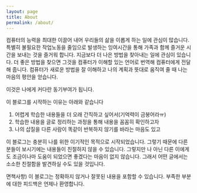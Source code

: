 ```yaml
---
layout: page
title: About
permalink: /about/
---
```

컴퓨터의 능력을 최대한 이끌어 내어 우리들의 삶을 이롭게 하는 일에 관심이 많습니다. 특별히 불필요한 작업노동을 줄임으로 발생하는 잉여시간을 통해 가족과 함께 즐거운 시간을 보내는 것을 즐거워 합니다. 지금보다 더 나은 방법을 찾아내는 일에 관심이 있습니다. 더 좋은 방법을 찾으면 그것을 컴퓨터가 이해할 있는 언어로 번역해 컴퓨터에게 전달해 줍니다. 컴퓨터가 새로운 방법을 잘 이해하고 나의 계획과 뜻대로 움직여 줄 때 나는 마음의 평안을 얻습니다.

이것은 나에게 커다란 동기부여가 됩니다.

이 블로그를 시작하는 이유는 아래와 같습니다
1. 어렵게 학습한 내용들을 더 오래 간직하고 싶어서(기억력이 금붕어라ㅠ)
1. 학습한 내용을 글로 정리하는 과정을 통해 내용을 꼼꼼히 확인하고자
1. 나의 삽질을 다른 사람이 똑같이 반복하지 않기를 바라는 마음도 있고

이 블로그는 충분히 나를 위한 이기적인 목적으로 시작되었습니다. 그렇기 때문에 다른 분들이 보시기에는 내용들이 친절하지 않을 수 있습니다. 그렇지만 나 아닌 다른 이에게도 조금이나마 도움이 되었으면 좋겠다는 마음이 없지 않습니다. 그래서 어떤 글에서는 소소한 친절함을 발견하실 수도 있을 것입니다.

면책사항) 이 블로그는 정확하지 않거나 잘못된 내용을 포함할 수 있습니다. 부족한 부분에 대한 피드백은 언제나 환영합니다.

